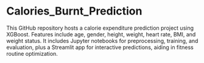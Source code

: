# Calories_Burnt_Prediction
This GitHub repository hosts a calorie expenditure prediction project using XGBoost. Features include age, gender, height, weight, heart rate, BMI, and weight status. It includes Jupyter notebooks for preprocessing, training, and evaluation, plus a Streamlit app for interactive predictions, aiding in fitness routine optimization.
